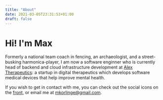 ```yaml
---
title: "About"
date: 2021-03-05T23:31:53+01:00
draft: false
---
```


# Hi! I'm Max

Formerly a national team coach in fencing, an archaeologist, and a street-busking harmonica-player, I am now a software enginner who is currently head of backend and cloud infrastructure development at [Alex Therapeutics](https://www.alextherapeutics.com): a startup in digital therapeutics which develops software medical devices that help improve mental health.

If you wish to get in contact with me, you can check out the social icons on the [front](../index.html), or email me at mkorlinge@gmail.com.
